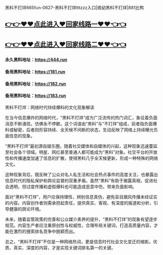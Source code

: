 黑料不打烊665fun-0627-黑料不打烊tttzzz入口|痞幼黑料不打烊|881比鸭

## [👉👉♥♥点此进入♥回家线路一♥♥👈👈](https://unpkg.com/182run/index.html)
## [👉👉♥♥点此进入♥回家线路二♥♥👈👈](https://unpkg.com/182-1run/index.html)

#### 永久黑料地址：https://444.run
#### 备用黑料地址：https://181.run
#### 备用黑料地址：https://182.run
#### 备用黑料地址：https://183.run

黑料不打烊：网络时代持续爆料的文化现象解读

在当今信息爆炸的网络时代，“黑料不打烊”成为广泛流传的热门词汇，象征着负面消息不断涌现，仿佛永不停歇。这个词语由“黑料”与“不打烊”组成，前者指负面爆料或秘密，后者则形容持续、全天候不间断的状态，生动反映了网络上持续曝光负面信息的现象。

“黑料不打烊”最初源自娱乐圈，随着社交媒体和自媒体的兴起，这种现象迅速蔓延至社会各个领域。明星、网红甚至普通人都可能成为“黑料”对象。社交平台的开放性和传播速度加速了信息的扩散，使得黑料几乎全天候更新，形成一种特殊的网络文化。

这种现象背后，既反映了公众对名人私生活和社会热点事件的高度关注，也暴露出信息时代的隐私保护和舆论监督的双重矛盾。虽然“黑料”有助于揭露真相，促进社会透明，但过度传播和虚假爆料也可能造成恶意中伤，带来负面影响。

面对“黑料不打烊”，用户应保持理性，辨别信息真伪，避免盲目跟风传播未经证实的内容。内容创作者则需承担起责任，提供真实、客观、有深度的报道和分析，引导健康的舆论环境。

未来，随着监管政策的完善和公众媒介素养的提升，“黑料不打烊”的现象有望逐步规范。内容生产者应注重原创性与权威性，合理布局关键词，打造高质量内容，才能在激烈的搜索排名竞争中脱颖而出。

总之，“黑料不打烊”不仅是一种网络热词，更是信息时代社会文化变迁的缩影。优质、真实、深度的内容，才是实现关键词排名第一的关键。
